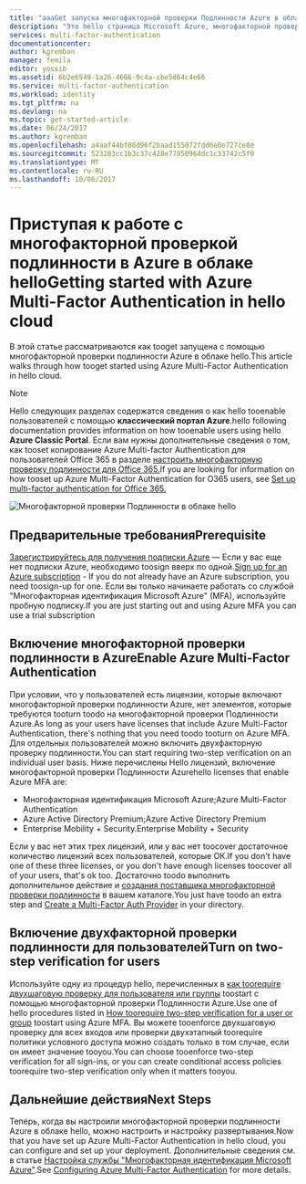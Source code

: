 ```yaml
---
title: "aaaGet запуска многофакторной проверки Подлинности Azure в облаке hello | Документы Microsoft"
description: "Это hello страница Microsoft Azure, многофакторной проверки подлинности, описывающий, как tooget работу с Azure MFA в облаке hello."
services: multi-factor-authentication
documentationcenter: 
author: kgremban
manager: femila
editor: yossib
ms.assetid: 6b2e6549-1a26-4666-9c4a-cbe5d64c4e66
ms.service: multi-factor-authentication
ms.workload: identity
ms.tgt_pltfrm: na
ms.devlang: na
ms.topic: get-started-article
ms.date: 06/24/2017
ms.author: kgremban
ms.openlocfilehash: a4aaf44bf08d96f2baad155072fdd6e0e727ce8e
ms.sourcegitcommit: 523283cc1b3c37c428e77850964dc1c33742c5f0
ms.translationtype: MT
ms.contentlocale: ru-RU
ms.lasthandoff: 10/06/2017
---
```

# <a name="getting-started-with-azure-multi-factor-authentication-in-hello-cloud"></a><span data-ttu-id="64606-103">Приступая к работе с многофакторной проверкой подлинности в Azure в облаке hello</span><span class="sxs-lookup"><span data-stu-id="64606-103">Getting started with Azure Multi-Factor Authentication in hello cloud</span></span>
<span data-ttu-id="64606-104">В этой статье рассматриваются как tooget запущена с помощью многофакторной проверки подлинности Azure в облаке hello.</span><span class="sxs-lookup"><span data-stu-id="64606-104">This article walks through how tooget started using Azure Multi-Factor Authentication in hello cloud.</span></span>

> [!NOTE]
> <span data-ttu-id="64606-105">Hello следующих разделах содержатся сведения о как hello tooenable пользователей с помощью **классический портал Azure**.</span><span class="sxs-lookup"><span data-stu-id="64606-105">hello following documentation provides information on how tooenable users using hello **Azure Classic Portal**.</span></span> <span data-ttu-id="64606-106">Если вам нужны дополнительные сведения о том, как tooset копирование Azure Multi-factor Authentication для пользователей Office 365 в разделе [настроить многофакторную проверку подлинности для Office 365.](https://support.office.com/article/Set-up-multi-factor-authentication-for-Office-365-users-8f0454b2-f51a-4d9c-bcde-2c48e41621c6?ui=en-US&rs=en-US&ad=US)</span><span class="sxs-lookup"><span data-stu-id="64606-106">If you are looking for information on how tooset up Azure Multi-Factor Authentication for O365 users, see [Set up multi-factor authentication for Office 365.](https://support.office.com/article/Set-up-multi-factor-authentication-for-Office-365-users-8f0454b2-f51a-4d9c-bcde-2c48e41621c6?ui=en-US&rs=en-US&ad=US)</span></span>

![Многофакторной проверки Подлинности в облаке hello](./media/multi-factor-authentication-get-started-cloud/mfa_in_cloud.png)

## <a name="prerequisite"></a><span data-ttu-id="64606-108">Предварительные требования</span><span class="sxs-lookup"><span data-stu-id="64606-108">Prerequisite</span></span>
<span data-ttu-id="64606-109">[Зарегистрируйтесь для получения подписки Azure](https://azure.microsoft.com/pricing/free-trial/) — Если у вас еще нет подписки Azure, необходимо toosign вверх по одной.</span><span class="sxs-lookup"><span data-stu-id="64606-109">[Sign up for an Azure subscription](https://azure.microsoft.com/pricing/free-trial/) - If you do not already have an Azure subscription, you need toosign-up for one.</span></span> <span data-ttu-id="64606-110">Если вы только начинаете работать со службой "Многофакторная идентификация Microsoft Azure" (MFA), используйте пробную подписку.</span><span class="sxs-lookup"><span data-stu-id="64606-110">If you are just starting out and using Azure MFA you can use a trial subscription</span></span>

## <a name="enable-azure-multi-factor-authentication"></a><span data-ttu-id="64606-111">Включение многофакторной проверки подлинности в Azure</span><span class="sxs-lookup"><span data-stu-id="64606-111">Enable Azure Multi-Factor Authentication</span></span>
<span data-ttu-id="64606-112">При условии, что у пользователей есть лицензии, которые включают многофакторной проверки подлинности Azure, нет элементов, которые требуются tooturn toodo на многофакторной проверки Подлинности Azure.</span><span class="sxs-lookup"><span data-stu-id="64606-112">As long as your users have licenses that include Azure Multi-Factor Authentication, there's nothing that you need toodo tooturn on Azure MFA.</span></span> <span data-ttu-id="64606-113">Для отдельных пользователей можно включить двухфакторную проверку подлинности.</span><span class="sxs-lookup"><span data-stu-id="64606-113">You can start requiring two-step verification on an individual user basis.</span></span> <span data-ttu-id="64606-114">Ниже перечислены Hello лицензий, включение многофакторной проверки Подлинности Azure</span><span class="sxs-lookup"><span data-stu-id="64606-114">hello licenses that enable Azure MFA are:</span></span>
- <span data-ttu-id="64606-115">Многофакторная идентификация Microsoft Azure;</span><span class="sxs-lookup"><span data-stu-id="64606-115">Azure Multi-Factor Authentication</span></span>
- <span data-ttu-id="64606-116">Azure Active Directory Premium;</span><span class="sxs-lookup"><span data-stu-id="64606-116">Azure Active Directory Premium</span></span>
- <span data-ttu-id="64606-117">Enterprise Mobility + Security.</span><span class="sxs-lookup"><span data-stu-id="64606-117">Enterprise Mobility + Security</span></span>

<span data-ttu-id="64606-118">Если у вас нет этих трех лицензий, или у вас нет toocover достаточное количество лицензий всех пользователей, которые ОК.</span><span class="sxs-lookup"><span data-stu-id="64606-118">If you don't have one of these three licenses, or you don't have enough licenses toocover all of your users, that's ok too.</span></span> <span data-ttu-id="64606-119">Достаточно toodo выполнить дополнительное действие и [создания поставщика многофакторной проверки подлинности](multi-factor-authentication-get-started-auth-provider.md) в вашем каталоге.</span><span class="sxs-lookup"><span data-stu-id="64606-119">You just have toodo an extra step and [Create a Multi-Factor Auth Provider](multi-factor-authentication-get-started-auth-provider.md) in your directory.</span></span>

## <a name="turn-on-two-step-verification-for-users"></a><span data-ttu-id="64606-120">Включение двухфакторной проверки подлинности для пользователей</span><span class="sxs-lookup"><span data-stu-id="64606-120">Turn on two-step verification for users</span></span>

<span data-ttu-id="64606-121">Используйте одну из процедур hello, перечисленных в [как toorequire двухшаговую проверку для пользователя или группы](multi-factor-authentication-get-started-user-states.md) toostart с помощью многофакторной проверки Подлинности Azure.</span><span class="sxs-lookup"><span data-stu-id="64606-121">Use one of hello procedures listed in [How toorequire two-step verification for a user or group](multi-factor-authentication-get-started-user-states.md) toostart using Azure MFA.</span></span> <span data-ttu-id="64606-122">Вы можете tooenforce двухшаговую проверку для всех входов или проверки двухэтапный toorequire политики условного доступа можно создать только в том случае, если он имеет значение tooyou.</span><span class="sxs-lookup"><span data-stu-id="64606-122">You can choose tooenforce two-step verification for all sign-ins, or you can create conditional access policies toorequire two-step verification only when it matters tooyou.</span></span>

## <a name="next-steps"></a><span data-ttu-id="64606-123">Дальнейшие действия</span><span class="sxs-lookup"><span data-stu-id="64606-123">Next Steps</span></span>
<span data-ttu-id="64606-124">Теперь, когда вы настроили многофакторной проверки подлинности Azure в облаке hello, можно настроить и настройку развертывания.</span><span class="sxs-lookup"><span data-stu-id="64606-124">Now that you have set up Azure Multi-Factor Authentication in hello cloud, you can configure and set up your deployment.</span></span> <span data-ttu-id="64606-125">Дополнительные сведения см. в статье [Настройка службы "Многофакторная идентификация Microsoft Azure"](multi-factor-authentication-whats-next.md).</span><span class="sxs-lookup"><span data-stu-id="64606-125">See [Configuring Azure Multi-Factor Authentication](multi-factor-authentication-whats-next.md) for more details.</span></span>

